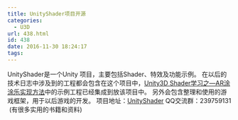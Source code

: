 ```yaml
---
title: UnityShader项目开源
categories:
  - U3D
url: 438.html
id: 438
date: 2016-11-30 18:24:17
tags:
---
```


UnityShader是一个Unity 项目，主要包括Shader、特效及功能示例。 在以后的技术日志中涉及到的工程都会包含在这个项目中，[Unity3D Shader学习之—AR涂涂乐实现方法](http://www.le-more.com/?p=369)中的示例工程已经集成到放该项目中。 另外会包含整理和使用的游戏框架，用于以后游戏的开发。 项目地址：[UnityShader](https://github.com/max-xue/UnityShader) QQ交流群：239759131  (有很多实用的书籍和资料)